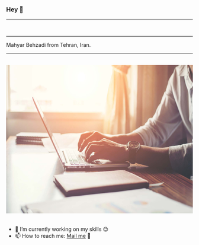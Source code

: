 ### Hey 👋

<hr>
<div align="center">
<a href="https://discord.com/invite/aHXATxBuAh"><img src='https://img.shields.io/badge/Discord-Server-868fff?logo=discord' alt='' /></a>
<a href="https://open.spotify.com/user/4dacsxdn159mkuupzcpji5h8a?si=48c2b86c310844fd"><img src='https://img.shields.io/badge/Spotify-Account-868fff?logo=spotify' alt='' /></a>
<a href="https://twitter.com/CautiousNV"><img src='https://img.shields.io/badge/Twitter-Account-868fff?logo=twitter' alt='' /></a>
</div>
<hr>
Mahyar Behzadi from Tehran, Iran.
<hr>
<br>
<div align="center">
<img src="https://github.com/MahyarNV/MahyarNV/blob/8b4377c2c701de28e992f90b1d8d60c84af61aed/media/working.jpg" height="400" />
</div>
<br>

- 🔭 I’m currently working on my skills 😉
- 📫 How to reach me: <a href="mailto:mahyarbhz@gmail.com">Mail me</a> 📨